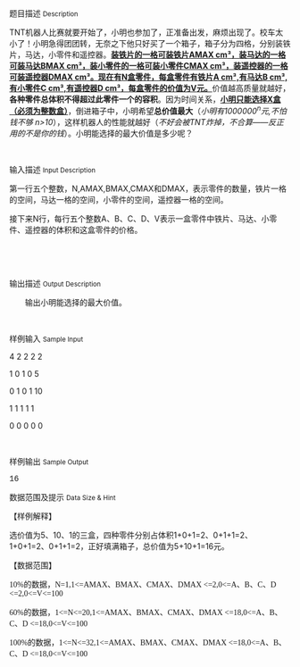 <div class="panel panel-default">
<div class="area-title">
<span>
题目描述
<small>Description</small>
</span></div>
<div class="panel-body">

<p style=""><span style="">TNT机器人比赛就要开始了，小明也参加了，正准备出发，麻烦出现了。校车太小了！小明急得团团转，无奈之下他只好买了一个箱子，箱子分为四格，分别装铁片，马达，小零件和遥控器。</span><span style="text-decoration: underline;"><strong><span style="">装铁片的一格可装铁片</span>AMAX cm<span style="">³，装马达的一格可装马达</span>BMAX cm<span style="">³，装小零件的一格可装小零件</span>CMAX cm<span style="">³，装遥控器的一格可装遥控器</span>DMAX cm<span style="">³。现在有</span>N<span style="">盒零件，每盒零件有铁片</span>A cm³,<span style="">有马达</span>B cm³,<span style="">有小零件</span>C cm³,<span style="">有遥控器</span>D cm³<span style="">，每盒零件的价值为</span>V<span style="">元。</span></strong></span><span style="">价值越高质量就越好，</span><span style=""><strong>各种零件总体积不得超过此零件一个的容积</strong></span><span style="">。因为时间关系，</span><strong><span style="text-decoration: underline;"><span style="">小明只能选择</span>X<span style="">盒（必须为整数盒）</span></span></strong><span style="">，倒进箱子中，小明希望</span><strong><span style="">总价值最大</span></strong><span style="">（</span><span style=""><em>小明有1000000<sup>n</sup>元,不怕钱不够 n&gt;10</em></span><span style="">），这样机器人的性能就越好（</span><span style=""><em>不好会被TNT炸掉，不合算——反正用的不是你的钱</em></span><span style="">）。小明能选择的最大价值是多少呢？</span></p><p> <span style=""></span></p>

</div>
</div>

<div class="panel panel-default">
<div class="area-title">
<span>
输入描述
<small>Input Description</small>
</span></div>
<div class="panel-body">
<p style=""><span style="">第一行五个整数，</span>N,AMAX,BMAX,CMAX<span style="">和</span>DMAX<span style="">，表示零件的数量，铁片一格的空间，马达一格的空间，小零件的空间，遥控器一格的空间。</span></p><p style=""><span style="">接下来</span>N<span style="">行，每行五个整数</span>A<span style="">、</span>B<span style="">、</span>C<span style="">、</span>D<span style="">、</span>V<span style="">表示一盒零件中铁片、马达、小零件、遥控器的体积和这盒零件的价格。</span></p><p style=""> </p><p><br></p>

</div>
</div>
<div  class="panel panel-default">
<div class="area-title">
<span>
输出描述
<small>Output Description</small>
</span></div>
<div class="panel-body">

<p style="text-indent:28px"><span style=";font-family:宋体">输出小明能选择的最大价值</span><span style=";font-family:宋体">。</span></p><p><br/></p>

</div>
</div>


<div class="panel panel-default">
<div class="area-title">
<span>
样例输入
<small>Sample Input</small>
</span></div>
<div class="panel-body">
<p><span style="">4 2 2 2 2</span></p><p><span style="">1 0 1 0 5</span></p><p><span style="">0 1 0 1 10</span></p><p><span style="">1 1 1 1 1</span></p><p><span style="">0 0 0 0 0</span></p><p><br></p>

</div>
</div>

<div class="panel panel-default">
<div class="area-title">
<span>
样例输出
<small>Sample Output</small>
</span></div>
<div class="panel-body">
<p><span style="font-family: 'Courier New';">16</span></p>

</div>
</div>

<div class="panel panel-default">
<div class="area-title">
<span>
数据范围及提示
<small>Data Size & Hint</small>
</span></div>
<div class="panel-body">
<p><span style="">【样例解释】</span></p><p style=""><span style="">选价值为</span>5<span style="">、</span>10<span style="">、</span>1<span style="">的三盒，四种零件分别占体积</span>1+0+1=2<span style="">、</span>0+1+1=2<span style="">、</span>1+0+1=2<span style="">、</span>0+1+1=2<span style="">，正好填满箱子，总价值为</span>5+10+1=16<span style="">元。</span></p><p><span style="">【数据范围】</span></p><p style=""><span style="font-family: 'Times New Roman','serif';"></span><span style="font-family: 'Times New Roman','serif';">10%</span><span style="">的数据，</span><span style="font-family: 'Times New Roman','serif';">N=1,1&lt;=</span><span style="font-family: 'Times New Roman','serif';">AMAX</span><span style="">、</span><span style="font-family: 'Times New Roman','serif';">BMAX</span><span style="">、</span><span style="font-family: 'Times New Roman','serif';">CMAX</span><span style="">、</span><span style="font-family: 'Times New Roman','serif';">DMAX &lt;=2,<span style='font-family: "Times New Roman", serif;'>0&lt;=</span><span style='font-family: "Times New Roman", serif;'>A</span><span style="">、</span><span style='font-family: "Times New Roman", serif;'>B</span><span style="">、</span><span style='font-family: "Times New Roman", serif;'>C</span><span style="">、</span><span style='font-family: "Times New Roman", serif;'>D &lt;=2,0&lt;=V&lt;=100</span></span><span style="font-family: 'Times New Roman','serif';"></span></p><p style=""><span style="font-family: 'Times New Roman','serif';">60%</span><span style="">的数据，</span><span style="font-family: 'Times New Roman','serif';">1&lt;=N&lt;=20,1&lt;=</span><span style="font-family: 'Times New Roman','serif';">AMAX</span><span style="">、</span><span style="font-family: 'Times New Roman','serif';">BMAX</span><span style="">、</span><span style="font-family: 'Times New Roman','serif';">CMAX</span><span style="">、</span><span style="font-family: 'Times New Roman','serif';">DMAX &lt;=18,<span style='font-family: "Times New Roman", serif;'>0&lt;=</span><span style='font-family: "Times New Roman", serif;'>A</span><span style="">、</span><span style='font-family: "Times New Roman", serif;'>B</span><span style="">、</span><span style='font-family: "Times New Roman", serif;'>C</span><span style="">、</span><span style='font-family: "Times New Roman", serif;'>D &lt;=18,0&lt;=V&lt;=100</span></span></p><p style=""><span style="font-family: 'Times New Roman','serif';"><span style='font-family: "Times New Roman", serif;'><span style="font-family: 'Times New Roman','serif';">100%</span><span style="">的数据，</span><span style="font-family: 'Times New Roman','serif';">1&lt;=N&lt;=32,1&lt;=</span><span style="font-family: 'Times New Roman','serif';">AMAX</span><span style="">、</span><span style="font-family: 'Times New Roman','serif';">BMAX</span><span style="">、</span><span style="font-family: 'Times New Roman','serif';">CMAX</span><span style="">、</span><span style="font-family: 'Times New Roman','serif';">DMAX &lt;=18,<span style='font-family: "Times New Roman", serif;'>0&lt;=</span><span style='font-family: "Times New Roman", serif;'>A</span><span style="">、</span><span style='font-family: "Times New Roman", serif;'>B</span><span style="">、</span><span style='font-family: "Times New Roman", serif;'>C</span><span style="">、</span><span style='font-family: "Times New Roman", serif;'>D &lt;=18,0&lt;=V&lt;=100</span></span></span></span></p><p><br></p>
</div>
</div>